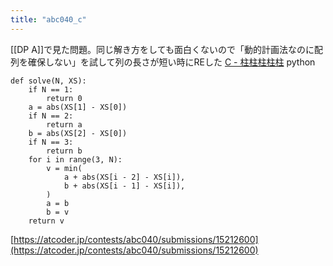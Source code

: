 ```yaml
---
title: "abc040_c"
---
```


[[DP A]]で見た問題。同じ解き方をしても面白くないので「動的計画法なのに配列を確保しない」を試して列の長さが短い時にREした
[C - 柱柱柱柱柱](https://atcoder.jp/contests/abc040/tasks/abc040_c)
python

```
def solve(N, XS):
    if N == 1:
        return 0
    a = abs(XS[1] - XS[0])
    if N == 2:
        return a
    b = abs(XS[2] - XS[0])
    if N == 3:
        return b
    for i in range(3, N):
        v = min(
            a + abs(XS[i - 2] - XS[i]),
            b + abs(XS[i - 1] - XS[i]),
        )
        a = b
        b = v
    return v
```


[https://atcoder.jp/contests/abc040/submissions/15212600](https://atcoder.jp/contests/abc040/submissions/15212600)
